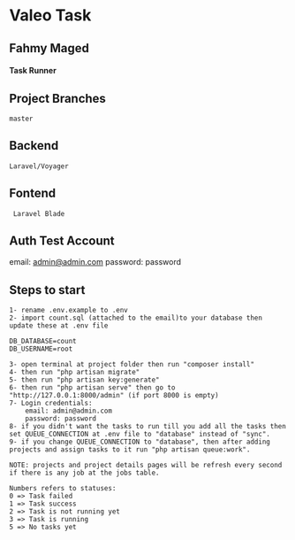 # Valeo Task

## Fahmy Maged

#### Task Runner

## Project Branches

    master

## Backend

    Laravel/Voyager

## Fontend

     Laravel Blade
     
## Auth Test Account

   email: admin@admin.com
   password: password

## Steps to start

    1- rename .env.example to .env
    2- import count.sql (attached to the email)to your database then update these at .env file

    DB_DATABASE=count
    DB_USERNAME=root

    3- open terminal at project folder then run "composer install"
    4- then run "php artisan migrate"
    5- then run "php artisan key:generate"
    6- then run "php artisan serve" then go to "http://127.0.0.1:8000/admin" (if port 8000 is empty)
    7- Login credentials:
        email: admin@admin.com
        password: password
    8- if you didn't want the tasks to run till you add all the tasks then set QUEUE_CONNECTION at .env file to "database" instead of "sync".
    9- if you change QUEUE_CONNECTION to "database", then after adding projects and assign tasks to it run "php artisan queue:work".

    NOTE: projects and project details pages will be refresh every second if there is any job at the jobs table.

    Numbers refers to statuses:
    0 => Task failed
    1 => Task success
    2 => Task is not running yet
    3 => Task is running
    5 => No tasks yet 